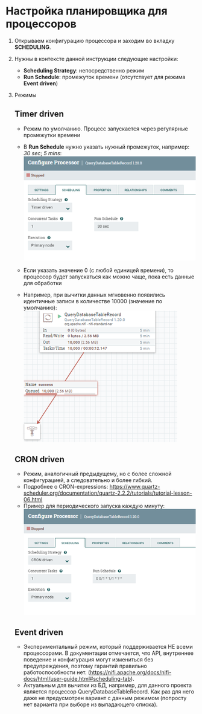 # Настройка планировщика для процессоров

1. Открываем конфигурацию процессора и заходим во вкладку **SCHEDULING**.
2. Нужны в контексте данной инструкции следующие настройки:
   - **Scheduling Strategy**: непосредственно режим
   - **Run Schedule**: промежуток времени (отсутствует для режима **Event driven**)

3. Режимы
    ## Timer driven
    - Режим по умолчанию. Процесс запускается через регулярные промежутки времени
    - В **Run Schedule** нужно указать нужный промежуток, например: *30 sec*; *5 mins*:
    </br>![Nifi Scheduling Timer driven](images/nifi_schedule_timer_driven.png)

    - Если указать значение 0 (с любой единицей времени), то процессор будет запускаться как можно чаще, пока есть данные для обработки
    - Например, при вычитки данных мгновенно появились идентичные записи в количестве 10000 (значение по умолчанию):
    </br>![Nifi Scheduling Timer driven full queued](images/nifi_schedule_timer_driven_full.png)

    ## CRON driven
    - Режим, аналогичный предыдущему, но с более сложной конфигурацией, а следовательно и более гибкий.
    - Подробнее о CRON-expressions: https://www.quartz-scheduler.org/documentation/quartz-2.2.2/tutorials/tutorial-lesson-06.html
    - Пример для периодического запуска каждую минуту:
    </br>![Nifi Scheduling CRON driven](images/nifi_schedule_CRON_driven.png)

    ## Event driven
    - Экспериментальный режим, который поддерживается НЕ всеми процессорами. В документации отмечается, что API, внутреннее поведение и конфигурация могут измениться без предупреждения, поэтому гарантий правильно работоспособности нет. (https://nifi.apache.org/docs/nifi-docs/html/user-guide.html#scheduling-tab).
    - Актуальным для вычитки из БД, например, для данного проекта является процессор QueryDatabaseTableRecord. Как раз для него даже не предусмотрен вариант с данным режимом (попросту нет варианта при выборе из выпадающего списка).